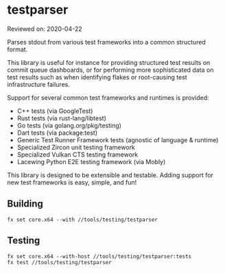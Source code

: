 # testparser

Reviewed on: 2020-04-22

Parses stdout from various test frameworks into a common structured format.

This library is useful for instance for providing structured test results
on commit queue dashboards, or for performing more sophisticated data
on test results such as when identifying flakes or root-causing test
infrastructure failures.

Support for several common test frameworks and runtimes is provided:

*   C++ tests (via GoogleTest)
*   Rust tests (via rust-lang/libtest)
*   Go tests (via golang.org/pkg/testing)
*   Dart tests (via package:test)
*   Generic Test Runner Framework tests (agnostic of language & runtime)
*   Specialized Zircon unit testing framework
*   Specialized Vulkan CTS testing framework
*   Lacewing Python E2E testing framework (via Mobly)

This library is designed to be extensible and testable.
Adding support for new test frameworks is easy, simple, and fun!

## Building

`fx set core.x64 --with //tools/testing/testparser`

## Testing

```
fx set core.x64 --with-host //tools/testing/testparser:tests
fx test //tools/testing/testparser
```
